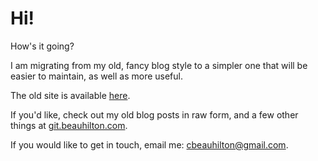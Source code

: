 # Hi!

How's it going?

I am migrating from my old, fancy blog style
to a simpler one that will be
easier to maintain,
as well as more useful.

The old site is available
[here](https://cbeauhilton.github.io).

If you'd like,
check out my old blog posts in raw form,
and a few other things
at [git.beauhilton.com](https://git.beauhilton.com).

If you would like to get in touch,
email me:
cbeauhilton@gmail.com.
